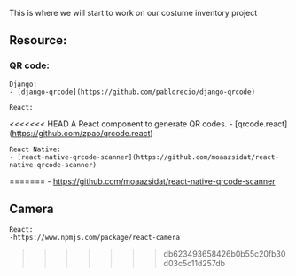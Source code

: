 This is where we will start to work on our costume inventory project


## Resource:

### QR code:
    Django:
    - [django-qrcode](https://github.com/pablorecio/django-qrcode)
    
    React:
<<<<<<< HEAD
    A React component to generate QR codes.
    - [qrcode.react] (https://github.com/zpao/qrcode.react)

    React Native:
    - [react-native-qrcode-scanner](https://github.com/moaazsidat/react-native-qrcode-scanner)
=======
    - <https://github.com/moaazsidat/react-native-qrcode-scanner>
    
## Camera

    React: 
    -https://www.npmjs.com/package/react-camera
>>>>>>> db623493658426b0b55c20fb30d03c5c11d257db
